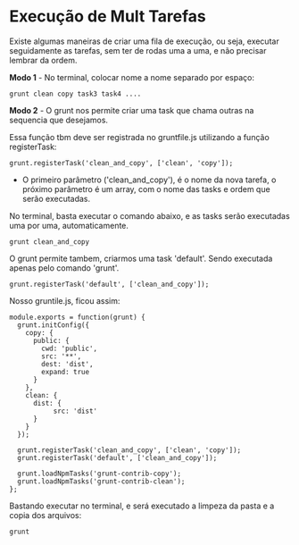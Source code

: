 # Execução de Mult Tarefas

Existe algumas maneiras de criar uma fila de execução, ou seja, executar seguidamente as tarefas, sem ter de rodas uma a uma, e não precisar lembrar da ordem. 

**Modo 1** - No terminal, colocar nome a nome separado por espaço: 
```
grunt clean copy task3 task4 ....
```

**Modo 2** - O grunt nos permite criar uma task que chama outras na sequencia que desejamos.

Essa função tbm deve ser registrada no gruntfile.js utilizando a função registerTask:
```
grunt.registerTask('clean_and_copy', ['clean', 'copy']);
```

* O primeiro parâmetro ('clean_and_copy'), é o nome da nova tarefa, o próximo parâmetro é um array, com o nome das tasks e ordem que serão executadas.


No terminal, basta executar o comando abaixo, e as tasks serão executadas uma por uma, automaticamente.
```
grunt clean_and_copy
```

O grunt permite tambem, criarmos uma task 'default'. Sendo executada apenas pelo comando 'grunt'.

```
grunt.registerTask('default', ['clean_and_copy']);
```

Nosso gruntile.js, ficou assim:
```
module.exports = function(grunt) {
  grunt.initConfig({
    copy: {
      public: {
        cwd: 'public',
        src: '**',
        dest: 'dist',
        expand: true
      }
    },
    clean: {
      dist: {
           src: 'dist'
      }
    }
  });

  grunt.registerTask('clean_and_copy', ['clean', 'copy']);
  grunt.registerTask('default', ['clean_and_copy']);

  grunt.loadNpmTasks('grunt-contrib-copy');
  grunt.loadNpmTasks('grunt-contrib-clean');
};
```

Bastando executar no terminal, e será executado a limpeza da pasta e a copia dos arquivos:
```
grunt 
```